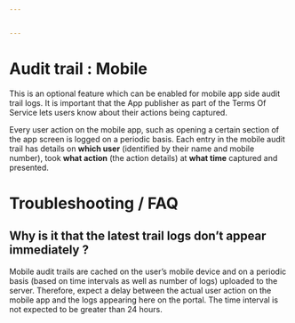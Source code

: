 ```yaml
---


---
```


<h1 id="audit-trail--mobile">Audit trail : Mobile</h1>
<p>This is an optional feature which can be enabled for mobile app side audit trail logs. It is important that the App publisher as part of the Terms Of Service lets users know about their actions being captured.</p>
<p>Every user action on the mobile app, such as opening a certain section of the app screen is logged on a periodic basis. Each entry in the mobile audit trail has details on <strong>which user</strong> (identified by their name and mobile number), took <strong>what action</strong> (the action details) at <strong>what time</strong> captured and presented.</p>
<h1 id="troubleshooting--faq">Troubleshooting / FAQ</h1>
<h2 id="why-is-it-that-the-latest-trail-logs-dont-appear-immediately-">Why is it that the latest trail logs don’t appear immediately ?</h2>
<p>Mobile audit trails are cached on the user’s mobile device and on a periodic basis (based on time intervals as well as number of logs) uploaded to the server. Therefore, expect a delay between the actual user action on the mobile app and the logs appearing here on the portal. The time interval is not expected to be greater than 24 hours.</p>


